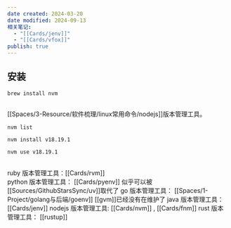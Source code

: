 ```yaml
---
date created: 2024-03-20
date modified: 2024-09-13
相关笔记:
  - "[[Cards/jenv]]"
  - "[[Cards/vfox]]"
publish: true
---
```


## 安装

```
brew install nvm
```

##

[[Spaces/3-Resource/软件梳理/linux常用命令/nodejs]]版本管理工具。

```
nvm list

nvm install v18.19.1

nvm use v18.19.1
```

## 


ruby 版本管理工具：[[Cards/rvm]]  
python 版本管理工具： [[Cards/pyenv]]  似乎可以被[[Sources/GithubStarsSync/uv]]取代了
go 版本管理工具： [[Spaces/1-Project/golang与后端/goenv]]  [[gvm]]已经没有在维护了
java 版本管理工具： [[Cards/jenv]]
nodejs 版本管理工具: [[Cards/nvm]] , [[Cards/fnm]]
rust 版本管理工具： [[rustup]]



